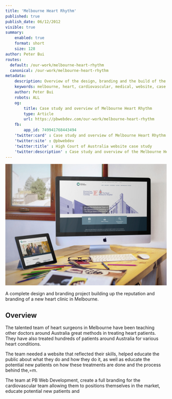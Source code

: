 ```yaml
---
title: 'Melbourne Heart Rhythm'
published: true
publish_date: 06/12/2012
visible: true
summary:
    enabled: true
    format: short
    size: 128
author: Peter Bui
routes:
  default: /our-work/melbourne-heart-rhythm
  canonical: /our-work/melbourne-heart-rhythm
metadata:
    description: Overview of the design, branding and the build of the Melbourne Heart Rhythm website.
    keywords: melbourne, heart, cardiovascular, medical, website, case study
    author: Peter Bui
    robots: ALL
    og:
        title: Case study and overview of Melbourne Heart Rhythm
        type: Article
        url: https://pbwebdev.com/our-work/melbourne-heart-rhythm
    fb:
        app_id: 749941768443494
    'twitter:card' : Case study and overview of Melbourne Heart Rhythm
    'twitter:site' : @pbwebdev
    'twitter:title' : High Court of Australia website case study
    'twitter:description' : Case study and overview of the Melbourne Heart Rhythm website branding, design and development.
---
```



![Melbourne Hearth Rhythm Website Case Study](melbourne-heart-place.jpg)


A complete design and branding project building up the reputation and branding of a new heart clinic in Melbourne.

## Overview

The talented team of heart surgeons in Melbourne have been teaching other doctors around Australia great methods in treating heart patients. They have also treated hundreds of patients around Australia for various heart conditions.

The team needed a website that reflected their skills, helped educate the public about what they do and how they do it, as well as educate the potential new patients on how these treatments are done and the process behind the,=m.

The team at PB Web Development, create a full branding for the cardiovascular team allowing them to positions themselves in the market, educate potential new patients and